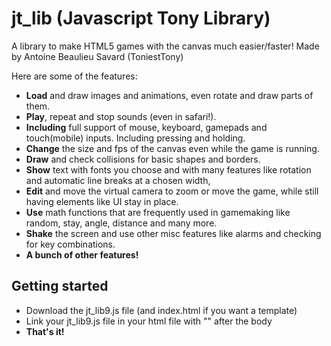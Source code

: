 # jt_lib (Javascript Tony Library)
A library to make HTML5 games with the canvas much easier/faster! Made by Antoine Beaulieu Savard (ToniestTony)

Here are some of the features:

* **Load** and draw images and animations, even rotate and draw parts of them.
* **Play**, repeat and stop sounds (even in safari!).
* **Including** full support of mouse, keyboard, gamepads and touch(mobile) inputs. Including pressing and holding.
* **Change** the size and fps of the canvas even while the game is running.
* **Draw** and check collisions for basic shapes and borders.
* **Show** text with fonts you choose and with many features like rotation and automatic line breaks at a chosen width,
* **Edit** and move the virtual camera to zoom or move the game, while still having elements like UI stay in place.
* **Use** math functions that are frequently used in gamemaking like random, stay, angle, distance and many more.
* **Shake** the screen and use other misc features like alarms and checking for key combinations.
* **A bunch of other features!**

## Getting started
* Download the jt_lib9.js file (and index.html if you want a template)
* Link your jt_lib9.js file in your html file with "<script src="jt_lib9.js"></script>" after the body
* **That's it!**
